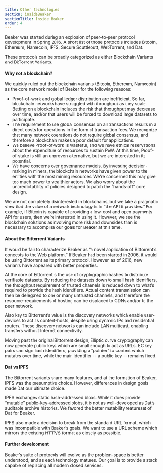 ```yaml
---
title: Other technologies
section: insideBeaker
sectionTitle: Inside Beaker
order: 4
---
```


Beaker was started during an explosion of peer-to-peer protocol development in Spring 2016. A short list of those protocols includes Bitcoin, Ethereum, Namecoin, IPFS, Secure Scuttlebutt, WebTorrent, and Dat.

These protocols can be broadly categorized as either Blockchain Variants and BitTorrent Variants.

#### Why not a blockchain?

We quickly ruled out the blockchain variants (Bitcoin, Ethereum, Namecoin) as the core network model of Beaker for the following reasons:

- Proof-of-work and global ledger distribution are inefficient. So far, blockchain networks have struggled with throughput as they scale. Betting on a blockchain includes the risk that throughput may decrease over time, and/or that users will be forced to download large datasets to participate.
- The requirement to use global consensus on all transactions results in a direct costs for operations in the form of transaction fees. We recognize that many network operations do not require global consensus, and therefore a blockchain makes a poor default for applications.
- We believe Proof-of-work is wasteful, and we have ethical reservations about the expenditure of resources to sustain PoW. At this time, Proof-of-stake is still an unproven alternative, but we are interested in its potential.
- We have concerns over governance models. By investing decision-making in miners, the blockchain networks have given power to the entities with the most mining resources. We’re concerned this may give too much power to wealthier actors. We also worry about the unpredictability of policies designed to patch the “hands-off” core design.

We are not completely disinterested in blockchains, but we take a pragmatic view that the value of a network technology is in “the API it provides.” For example, if Bitcoin is capable of providing a low-cost and open payments API for users, then we’re interested in using it. However, we see the blockchain solutions as involving more risk and downsides than is necessary to accomplish our goals for Beaker at this time.

#### About the Bittorrent Variants

It would be fair to characterize Beaker as “a novel application of Bittorrent’s concepts to the Web platform.” If Beaker had been started in 2006, it would be using Bittorrent as its primary protocol. However, as of 2016, new variants have appeared with better properties. 

At the core of Bittorrent is the use of cryptographic hashes to distribute verifiable datasets. By reducing the datasets down to small hash identifiers, the throughput requirement of trusted channels is reduced down to what’s required to provide the hash identifiers. Actual content transmission can then be delegated to one or many untrusted channels, and therefore the resource-requirements of hosting can be displaced to CDNs and/or to the peer network.

Also key to Bittorrent’s value is the discovery networks which enable user-devices to act as content-hosts, despite using dynamic IPs and residential routers. These discovery networks can include LAN multicast, enabling transfers without Internet connectivity.

Moving past the original Bittorrent design, Elliptic curve cryptography can now generate public keys which are small enough to act as URLs. EC key pairs can sign hash identifiers, providing a “pointer” to content which mutates over time, while the main identifier -- a public key -- remains fixed.

#### Dat vs IPFS

The Bittorrent variants share many features, and at the formation of Beaker, IPFS was the presumptive choice. However, differences in design goals made Dat our ultimate choice.

IPFS exchanges static hash-addressed blobs. While it does provide “mutable” public-key-addressed blobs, it is not as well-developed as Dat’s auditable archive histories. We favored the better mutability featureset of Dat for Beaker.

IPFS also made a decision to break from the standard URL format, which was incompatible with Beaker’s goals. We want to use a URL scheme which mirrors the existing HTTP/S format as closely as possible.

#### Further development

Beaker’s suite of protocols will evolve as the problem-space is better understood, and as each technology matures. Our goal is to provide a stack capable of replacing all modern closed services.